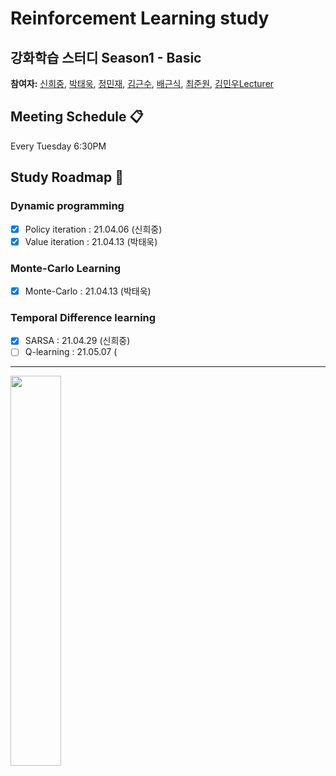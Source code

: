 # Reinforcement Learning study
## 강화학습 스터디 Season1 - Basic

**참여자:** [신희중](https://github.com/godhj93), [박태욱](https://github.com/WhiteCri), [정민재](https://github.com/keep9oing), [김근수](https://github.com/kimgs20), [배근식](https://github.com/9iant), [최준원](https://github.com/netakoi), [김민우Lecturer](https://github.com/mw9385)

## Meeting Schedule :clipboard:
Every Tuesday 6:30PM 

## Study Roadmap :snake:
### Dynamic programming
- [x] Policy iteration : 21.04.06 (신희중)
- [x] Value iteration  : 21.04.13 (박태욱)

### Monte-Carlo Learning
- [x] Monte-Carlo      : 21.04.13 (박태욱)

### Temporal Difference learning
- [x] SARSA            : 21.04.29 (신희중)
- [ ] Q-learning       : 21.05.07 (
***
<img src=https://user-images.githubusercontent.com/31655488/113001018-5b2c5800-91ab-11eb-89f8-17a7090f075d.jpg width="40%"> 
